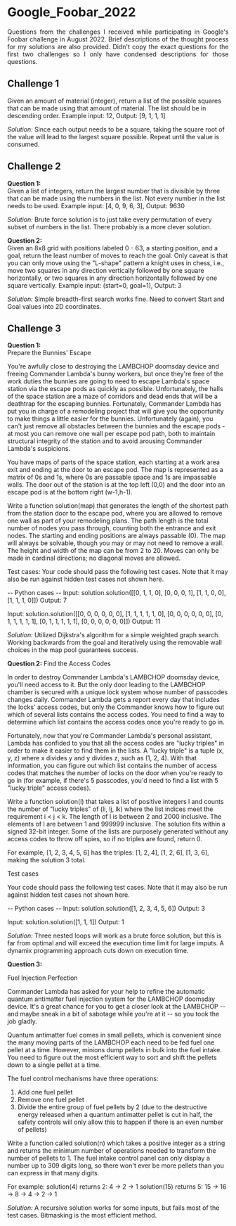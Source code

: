 # Google_Foobar_2022

<p align="justify">
Questions from the challenges I received while participating in Google's Foobar challenge in August 2022.
Brief descriptions of the thought process for my solutions are also provided.
Didn't copy the exact questions for the first two challenges so I only have condensed descriptions
for those questions.

## Challenge 1

Given an amount of material (integer), return a list of the possible squares that can be made using that amount of material.
The list should be in descending order. Example input: 12, Output: [9, 1, 1, 1]

*Solution:* Since each output needs to be a square, taking the square root of the value will lead to the largest square possible.
Repeat until the value is consumed.

## Challenge 2

**Question 1:**  
Given a list of integers, return the largest number that is divisible by three that can be made using the numbers in the list.
Not every number in the list needs to be used. Example input: [4, 0, 9, 6, 3], Output: 9630

*Solution:* Brute force solution is to just take every permutation of every subset of numbers in the list. There probably is a more
clever solution.

**Question 2:**  
Given an 8x8 grid with positions labeled 0 - 63, a starting position, and a goal, return the least number of moves to reach the goal. Only caveat is that you can only move using the "L-shape" pattern a knight uses in chess, i.e., move two squares in any direction vertically followed by one square horizontally, or two squares in any direction horizontally followed by one square vertically.
Example input: (start=0, goal=1), Output: 3

*Solution:* Simple breadth-first search works fine. Need to convert Start and Goal values into 2D coordinates.

## Challenge 3

**Question 1:**  
Prepare the Bunnies' Escape

You're awfully close to destroying the LAMBCHOP doomsday device and freeing Commander Lambda's bunny workers, but once they're free of
the work duties the bunnies are going to need to escape Lambda's space station via the escape pods as quickly as possible. Unfortunately, the halls of the space station are a maze of corridors and dead ends that will be a deathtrap for the escaping bunnies. Fortunately, Commander Lambda has put you in charge of a remodeling project that will give you the opportunity to make things a little easier for the bunnies. Unfortunately (again), you can't just remove all obstacles between the bunnies and the escape pods - at most you can remove one wall per escape pod path, both to maintain structural integrity of the station and to avoid arousing Commander Lambda's suspicions.

You have maps of parts of the space station, each starting at a work area exit and ending at the door to an escape pod. The map is represented as a matrix of 0s and 1s, where 0s are passable space and 1s are impassable walls. The door out of the station is at the top left (0,0) and the door into an escape pod is at the bottom right (w-1,h-1).

Write a function solution(map) that generates the length of the shortest path from the station door to the escape pod, where you are allowed to remove one wall as part of your remodeling plans. The path length is the total number of nodes you pass through, counting both the entrance and exit nodes. The starting and ending positions are always passable (0). The map will always be solvable, though you may or may not need to remove a wall. The height and width of the map can be from 2 to 20. Moves can only be made in cardinal directions; no diagonal moves are allowed.

Test cases:
Your code should pass the following test cases.
Note that it may also be run against hidden test cases not shown here.

-- Python cases --
Input:
solution.solution([[0, 1, 1, 0], [0, 0, 0, 1], [1, 1, 0, 0], [1, 1, 1, 0]])
Output:
    7

Input:
solution.solution([[0, 0, 0, 0, 0, 0], [1, 1, 1, 1, 1, 0], [0, 0, 0, 0, 0, 0], [0, 1, 1, 1, 1, 1], [0, 1, 1, 1, 1, 1], [0, 0, 0, 0, 0, 0]])
Output:
    11

*Solution:* Utilized Dijkstra's algorithm for a simple weighted graph search. Working backwards from the goal and iteratively using the
removable wall choices in the map pool guarantees success.

**Question 2:**
Find the Access Codes

In order to destroy Commander Lambda's LAMBCHOP doomsday device, you'll need access to it. But the only door leading to the LAMBCHOP chamber is secured with a unique lock system whose number of passcodes changes daily. Commander Lambda gets a report every day that includes the locks' access codes, but only the Commander knows how to figure out which of several lists contains the access codes. You need to find a way to determine which list contains the access codes once you're ready to go in.

Fortunately, now that you're Commander Lambda's personal assistant, Lambda has confided to you that all the access codes are "lucky
triples" in order to make it easier to find them in the lists. A "lucky triple" is a tuple (x, y, z) where x divides y and y divides
z, such as (1, 2, 4). With that information, you can figure out which list contains the number of access codes that matches the number of locks on the door when you're ready to go in (for example, if there's 5 passcodes, you'd need to find a list with 5 "lucky triple"
access codes).

Write a function solution(l) that takes a list of positive integers l and counts the number of "lucky triples" of (li, lj, lk) where the
list indices meet the requirement i < j < k.  The length of l is between 2 and 2000 inclusive.  The elements of l are between 1 and 999999
inclusive.  The solution fits within a signed 32-bit integer. Some of the lists are purposely generated without any access codes to throw off spies, so if no triples are found, return 0.

For example, [1, 2, 3, 4, 5, 6] has the triples: [1, 2, 4], [1, 2, 6], [1, 3, 6], making the solution 3 total.

Test cases

Your code should pass the following test cases.
Note that it may also be run against hidden test cases not shown here.

-- Python cases --
Input:
solution.solution([1, 2, 3, 4, 5, 6])
Output:
    3

Input:
solution.solution([1, 1, 1])
Output:
    1

*Solution:* Three nested loops will work as a brute force solution, but this is far from optimal and will exceed the execution time limit for large imputs. A dynamix programming approach cuts down on execution time.

**Question 3:**

Fuel Injection Perfection

Commander Lambda has asked for your help to refine the automatic quantum antimatter fuel injection system for the LAMBCHOP doomsday device. It's
a great chance for you to get a closer look at the LAMBCHOP -- and maybe sneak in a bit of sabotage while you're at it -- so you took the job
gladly.

Quantum antimatter fuel comes in small pellets, which is convenient since the many moving parts of the LAMBCHOP each need to be fed fuel one pellet
at a time. However, minions dump pellets in bulk into the fuel intake. You need to figure out the most efficient way to sort and shift the pellets
down to a single pellet at a time.

The fuel control mechanisms have three operations:

1) Add one fuel pellet
2) Remove one fuel pellet
3) Divide the entire group of fuel pellets by 2 (due to the destructive energy released when a quantum antimatter pellet is cut in half, the safety
controls will only allow this to happen if there is an even number of pellets)

Write a function called solution(n) which takes a positive integer as a string and returns the minimum number of operations needed to transform the
number of pellets to 1. The fuel intake control panel can only display a number up to 309 digits long, so there won't ever be more pellets than
you can express in that many digits.

For example:
solution(4) returns 2: 4 -> 2 -> 1
solution(15) returns 5: 15 -> 16 -> 8 -> 4 -> 2 -> 1

*Solution:* A recursive solution works for some inputs, but fails most of the test cases. Bitmasking is the most efficient method.

</p>
